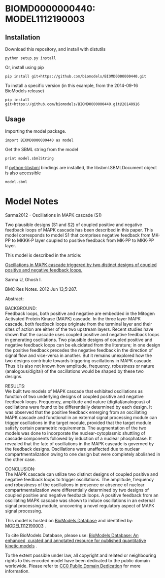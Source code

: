 # BIOMD0000000440: MODEL1112190003

## Installation

Download this repository, and install with distutils

`python setup.py install`

Or, install using pip

`pip install git+https://github.com/biomodels/BIOMD0000000440.git`

To install a specific version (in this example, from the 2014-09-16 BioModels release)

`pip install git+https://github.com/biomodels/BIOMD0000000440.git@20140916`

## Usage

Importing the model package.

`import BIOMD0000000440 as model`

Get the SBML string from the model

`print model.sbmlString`

If [python-libsbml](https://pypi.python.org/pypi/python-libsbml) bindings are
installed, the libsbml.SBMLDocument object is also accessible

`model.sbml`


# Model Notes


Sarma2012 - Oscillations in MAPK cascade (S1)

Two plausible designs (S1 and S2) of coupled positive and negative feedback
loops of MAPK cascade has been described in this paper. This model corresponds
to model S1 that comprises negative feedback from MK-PP to MKKK-P layer
coupled to positive feedback from MK-PP to MKK-PP layer.

This model is described in the article:

[Oscillations in MAPK cascade triggered by two distinct designs of coupled
positive and negative feedback loops.](http://identifiers.org/pubmed/22694947)

Sarma U, Ghosh I.

BMC Res Notes. 2012 Jun 13;5:287.

Abstract:

BACKGROUND:  
Feedback loops, both positive and negative are embedded in the Mitogen
Activated Protein Kinase (MAPK) cascade. In the three layer MAPK cascade, both
feedback loops originate from the terminal layer and their sites of action are
either of the two upstream layers. Recent studies have shown that the cascade
uses coupled positive and negative feedback loops in generating oscillations.
Two plausible designs of coupled positive and negative feedback loops can be
elucidated from the literature; in one design the positive feedback precedes
the negative feedback in the direction of signal flow and vice-versa in
another. But it remains unexplored how the two designs contribute towards
triggering oscillations in MAPK cascade. Thus it is also not known how
amplitude, frequency, robustness or nature (analogous/digital) of the
oscillations would be shaped by these two designs.

RESULTS:  
We built two models of MAPK cascade that exhibited oscillations as function of
two underlying designs of coupled positive and negative feedback loops.
Frequency, amplitude and nature (digital/analogous) of oscillations were found
to be differentially determined by each design. It was observed that the
positive feedback emerging from an oscillating MAPK cascade and functional in
an external signal processing module can trigger oscillations in the target
module, provided that the target module satisfy certain parametric
requirements. The augmentation of the two models was done to incorporate the
nuclear-cytoplasmic shuttling of cascade components followed by induction of a
nuclear phosphatase. It revealed that the fate of oscillations in the MAPK
cascade is governed by the feedback designs. Oscillations were unaffected due
to nuclear compartmentalization owing to one design but were completely
abolished in the other case.

CONCLUSION:  
The MAPK cascade can utilize two distinct designs of coupled positive and
negative feedback loops to trigger oscillations. The amplitude, frequency and
robustness of the oscillations in presence or absence of nuclear
compartmentalization were differentially determined by two designs of coupled
positive and negative feedback loops. A positive feedback from an oscillating
MAPK cascade was shown to induce oscillations in an external signal processing
module, uncovering a novel regulatory aspect of MAPK signal processing.

This model is hosted on [BioModels Database](http://www.ebi.ac.uk/biomodels/)
and identified by:
[MODEL1112190003](http://identifiers.org/biomodels.db/MODEL1112190003) .

To cite BioModels Database, please use: [BioModels Database: An enhanced,
curated and annotated resource for published quantitative kinetic
models](http://identifiers.org/pubmed/20587024) .

To the extent possible under law, all copyright and related or neighbouring
rights to this encoded model have been dedicated to the public domain
worldwide. Please refer to [CC0 Public Domain
Dedication](http://creativecommons.org/publicdomain/zero/1.0/) for more
information.


